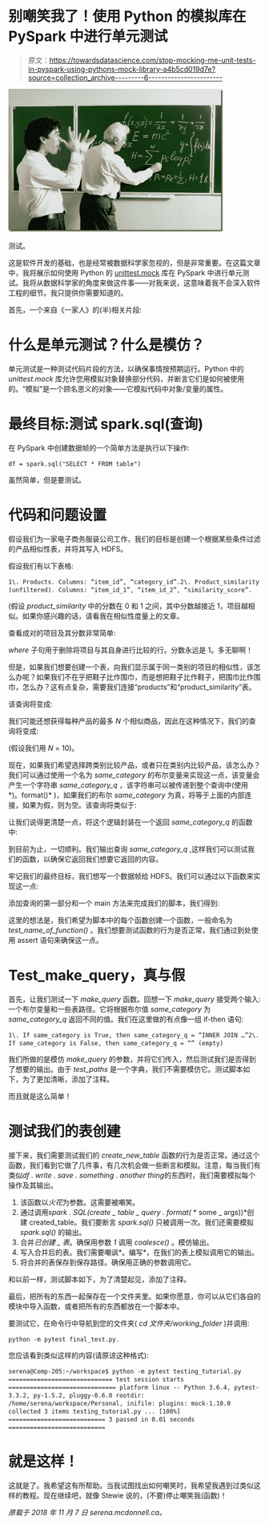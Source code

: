 # 别嘲笑我了！使用 Python 的模拟库在 PySpark 中进行单元测试

> 原文：<https://towardsdatascience.com/stop-mocking-me-unit-tests-in-pyspark-using-pythons-mock-library-a4b5cd019d7e?source=collection_archive---------6----------------------->

![](img/7ea23835c83a65b175ae5a79642d85ec.png)

测试。

这是软件开发的基础，也是经常被数据科学家忽视的，但是非常重要。在这篇文章中，我将展示如何使用 Python 的 [unittest.mock](https://docs.python.org/3/library/unittest.mock.html) 库在 PySpark 中进行单元测试。我将从数据科学家的角度来做这件事——对我来说，这意味着我不会深入软件工程的细节。我只提供你需要知道的。

首先，一个来自《一家人》的(半)相关片段:

# 什么是单元测试？什么是模仿？

单元测试是一种测试代码片段的方法，以确保事情按预期运行。Python 中的 *unittest.mock* 库允许您用模拟对象替换部分代码，并断言它们是如何被使用的。“模拟”是一个顾名思义的对象——它模拟代码中对象/变量的属性。

# 最终目标:测试 spark.sql(查询)

在 PySpark 中创建数据帧的一个简单方法是执行以下操作:

```
df = spark.sql("SELECT * FROM table")
```

虽然简单，但是要测试。

# 代码和问题设置

假设我们为一家电子商务服装公司工作，我们的目标是创建一个根据某些条件过滤的产品相似性表，并将其写入 HDFS。

假设我们有以下表格:

```
1\. Products. Columns: “item_id”, “category_id”.2\. Product_similarity (unfiltered). Columns: “item_id_1”, “item_id_2”, “similarity_score”.
```

(假设 *product_similarity* 中的分数在 0 和 1 之间，其中分数越接近 1，项目越相似。如果你感兴趣的话，请看我在相似性度量上的文章。

查看成对的项目及其分数非常简单:

*where* 子句用于删除将项目与其自身进行比较的行。分数永远是 1。多无聊啊！

但是，如果我们想要创建一个表，向我们显示属于同一类别的项目的相似性，该怎么办呢？如果我们不在乎把鞋子比作围巾，而是想把鞋子比作鞋子，把围巾比作围巾，怎么办？这有点复杂，需要我们连接“products”和“product_similarity”表。

该查询将变成:

我们可能还想获得每种产品的最多 *N* 个相似商品，因此在这种情况下，我们的查询将变成:

(假设我们用 *N* = 10)。

现在，如果我们希望选择跨类别比较产品，或者只在类别内比较产品，该怎么办？我们可以通过使用一个名为 *same_category* 的布尔变量来实现这一点，该变量会产生一个字符串 *same_category_q* ，该字符串可以被传递到整个查询中(使用*)。format()* )，如果我们的布尔 *same_category* 为真，将等于上面的内部连接，如果为假，则为空。该查询将类似于:

让我们说得更清楚一点，将这个逻辑封装在一个返回 *same_category_q* 的函数中:

到目前为止，一切顺利。我们输出查询 *same_category_q* ,这样我们可以测试我们的函数，以确保它返回我们想要它返回的内容。

牢记我们的最终目标，我们想写一个数据帧给 HDFS。我们可以通过以下函数来实现这一点:

添加查询的第一部分和一个 main 方法来完成我们的脚本，我们得到:

这里的想法是，我们希望为脚本中的每个函数创建一个函数，一般命名为 *test_name_of_function()* 。我们想要测试函数的行为是否正常，我们通过到处使用 assert 语句来确保这一点。

# Test_make_query，真与假

首先，让我们测试一下 *make_query* 函数。回想一下 *make_query* 接受两个输入:一个布尔变量和一些表路径。它将根据布尔值 *same_category* 为 *same_category_q* 返回不同的值。我们在这里做的有点像一组 if-then 语句:

```
1\. If same_category is True, then same_category_q = “INNER JOIN …”2\. If same_category is False, then same_category_q = “” (empty)
```

我们所做的是模仿 *make_query* 的参数，并将它们传入，然后测试我们是否得到了想要的输出。由于 *test_paths* 是一个字典，我们不需要模仿它。测试脚本如下，为了更加清晰，添加了注释。

而且就是这么简单！

# 测试我们的表创建

接下来，我们需要测试我们的 *create_new_table* 函数的行为是否正常。通过这个函数，我们看到它做了几件事，有几次机会做一些断言和模拟。注意，每当我们有类似*df . write . save . something . another thing*的东西时，我们需要模拟每个操作及其输出。

1.  该函数以*火花*为参数。这需要被嘲笑。
2.  通过调用*spark . SQL(create _ table _ query . format(* * some _ args))*创建 created_table。我们要断言 *spark.sql()* 只被调用一次。我们还需要模拟 *spark.sql()* 的输出。
3.  合并*已创建 _ 表*。确保用参数 *1* 调用 *coalesce()* 。模仿输出。
4.  写入合并后的表。我们需要嘲讽*。编写*，在我们的表上模拟调用它的输出。
5.  将合并的表保存到保存路径。确保用正确的参数调用它。

和以前一样，测试脚本如下，为了清楚起见，添加了注释。

最后，把所有的东西一起保存在一个文件夹里。如果你愿意，你可以从它们各自的模块中导入函数，或者把所有的东西都放在一个脚本中。

要测试它，在命令行中导航到您的文件夹( *cd 文件夹/working_folder* )并调用:

```
python -m pytest final_test.py.
```

您应该看到类似这样的内容(请原谅这种格式):

```
serena@Comp-205:~/workspace$ python -m pytest testing_tutorial.py ============================= test session starts ============================== platform linux -- Python 3.6.4, pytest-3.3.2, py-1.5.2, pluggy-0.6.0 rootdir: /home/serena/workspace/Personal, inifile: plugins: mock-1.10.0 collected 3 items testing_tutorial.py ... [100%] =========================== 3 passed in 0.01 seconds ===========================
```

# 就是这样！

这就是了。我希望这有所帮助。当我试图找出如何嘲笑时，我希望我遇到过类似这样的教程。现在继续吧，就像 Stewie 说的，(不要)停止嘲笑我(函数)！

*原载于 2018 年 11 月 7 日 serena.mcdonnell.ca。*